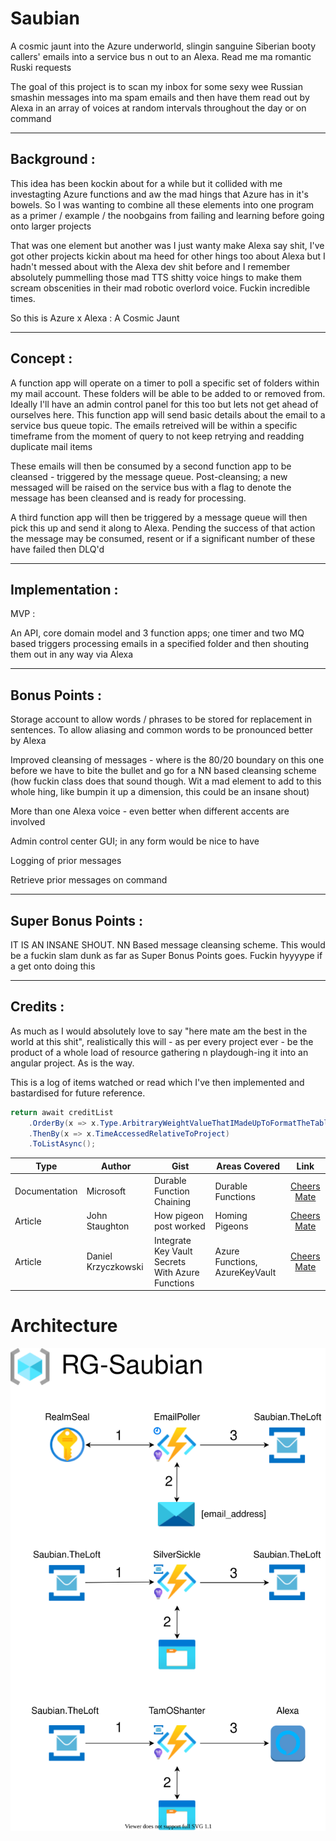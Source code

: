 # Saubian #

A cosmic jaunt into the Azure underworld, slingin sanguine Siberian booty callers' emails into a service bus n out to an Alexa. Read me ma romantic Ruski requests

The goal of this project is to scan my inbox for some sexy wee Russian smashin messages into ma spam emails and then have them read out by Alexa in an array of voices at random intervals throughout the day or on command 


---
## Background : ##
This idea has been kockin about for a while but it collided with me investagting Azure functions and aw the mad hings that Azure has in it's bowels. So I was wanting to combine all these elements into one program as a primer / example / the noobgains from failing and learning before going onto larger projects

That was one element but another was I just wanty make Alexa say shit, I've got other projects kickin about ma heed for other hings too about Alexa but I hadn't messed about with the Alexa dev shit before and I remember absolutely pummelling those mad TTS shitty voice hings to make them scream obscenities in their mad robotic overlord voice. Fuckin incredible times.

So this is Azure x Alexa : A Cosmic Jaunt 

---
## Concept : ##
A function app will operate on a timer to poll a specific set of folders within my mail account. These folders will be able to be added to or removed from. Ideally I'll have an admin control panel for this too but lets not get ahead of ourselves here. This function app will send basic details about the email to a service bus queue topic. The emails retreived will be within a specific timeframe from the moment of query to not keep retrying and readding duplicate mail items

These emails will then be consumed by a second function app to be cleansed - triggered by the message queue. Post-cleansing; a new messaged will be raised on the service bus with a flag to denote the message has been cleansed and is ready for processing.

A third function app will then be triggered by a message queue will then pick this up and send it along to Alexa. Pending the success of that action the message may be consumed, resent or if a significant number of these have failed then DLQ'd

---
## Implementation : ##

MVP : 

An API, core domain model and 3 function apps; one timer and two MQ based triggers processing emails in a specified folder and then shouting them out in any way via Alexa

---
## Bonus Points : ##
Storage account to allow words / phrases to be stored for replacement in sentences. To allow aliasing and common words to be pronounced better by Alexa

Improved cleansing of messages - where is the 80/20 boundary on this one before we have to bite the bullet and go for a NN based cleansing scheme (how fuckin class does that sound though. Wit a mad element to add to this whole hing, like bumpin it up a dimension, this could be an insane shout)

More than one Alexa voice - even better when different accents are involved

Admin control center GUI; in any form would be nice to have

Logging of prior messages 

Retrieve prior messages on command

---
## Super Bonus Points : ##

IT IS AN INSANE SHOUT. NN Based message cleansing scheme. This would be a fuckin slam dunk as far as Super Bonus Points goes. Fuckin hyyyype if a get onto doing this

---
## Credits : ##
As much as I would absolutely love to say "here mate am the best in the world at this shit", realistically this will - as per every project ever - be the product of a whole load of resource gathering n playdough-ing it into an angular project. As is the way.

This is a log of items watched or read which I've then implemented and bastardised for future reference.

```csharp OrderBy
return await creditList
    .OrderBy(x => x.Type.ArbitraryWeightValueThatIMadeUpToFormatTheTable)
    .ThenBy(x => x.TimeAccessedRelativeToProject)
    .ToListAsync();
```

|Type|Author|Gist|Areas Covered|Link|
|---|---|---|---|:---:|
|Documentation|Microsoft|Durable Function Chaining|Durable Functions|[Cheers Mate](https://docs.microsoft.com/en-us/azure/azure-functions/durable/durable-functions-sequence?tabs=csharp)|
|Article|John Staughton|How pigeon post worked|Homing Pigeons|[Cheers Mate](https://www.scienceabc.com/eyeopeners/how-did-the-pigeon-post-work.html)|
|Article|Daniel Krzyczkowski|Integrate Key Vault Secrets With Azure Functions|Azure Functions, AzureKeyVault|[Cheers Mate](https://daniel-krzyczkowski.github.io/Integrate-Key-Vault-Secrets-With-Azure-Functions/)|

# Architecture #

<img src="src\Architecture.svg">
